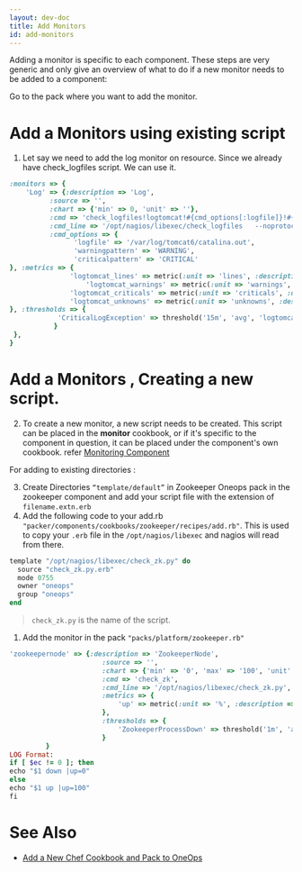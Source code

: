 ```yaml
---
layout: dev-doc
title: Add Monitors
id: add-monitors
---
```


Adding a monitor is specific to each component. These steps are very generic and only give an overview of what to do if a new monitor needs to be added to a component:

Go to the pack where you want to add the monitor.

# Add a Monitors using existing script

1. Let say we need to add the log monitor on resource. Since we already have check_logfiles script. We can use it.

~~~ruby
:monitors => {  
    'Log' => {:description => 'Log',
          :source => '',
          :chart => {'min' => 0, 'unit' => ''},
          :cmd => 'check_logfiles!logtomcat!#{cmd_options[:logfile]}!#{cmd_options[:warningpattern]}!#{cmd_options[:criticalpattern]}',
          :cmd_line => '/opt/nagios/libexec/check_logfiles   --noprotocol --tag=$ARG1$ --logfile=$ARG2$ --warningpattern="$ARG3$" --criticalpattern="$ARG4$"'
          :cmd_options => {
                'logfile' => '/var/log/tomcat6/catalina.out',
                'warningpattern' => 'WARNING',
                'criticalpattern' => 'CRITICAL'
}, :metrics => {
               'logtomcat_lines' => metric(:unit => 'lines', :description => 'Scanned Lines', :dstype => 'GAUGE'),
                   'logtomcat_warnings' => metric(:unit => 'warnings', :description => 'Warnings', :dstype => 'GAUGE'),
               'logtomcat_criticals' => metric(:unit => 'criticals', :description => 'Criticals', :dstype => 'GAUGE'),
               'logtomcat_unknowns' => metric(:unit => 'unknowns', :description => 'Unknowns', :dstype => 'GAUGE')
}, :thresholds => {
            'CriticalLogException' => threshold('15m', 'avg', 'logtomcat_criticals', trigger('>=', 1, 15, 1), reset('<', 1, 15, 1)),
           }
 },          
}
~~~

# Add a Monitors , Creating a new script.
2. To create a new monitor, a new script needs to be created. This script can be placed in the **monitor** cookbook, or if it's specific to the component in question, it can be placed under the component's own cookbook.
 refer [Monitoring Component](https://github.com/oneops/oneops-admin/tree/master/lib/shared/cookbooks/monitor/files/default)

For adding to existing directories :

3. Create Directories `“template/default”` in Zookeeper Oneops pack in the zookeeper component and add your script file with the extension of `filename.extn.erb`
4. Add the following code to your add.rb `"packer/components/cookbooks/zookeeper/recipes/add.rb"`. This is used to copy your `.erb` file in the `/opt/nagios/libexec` and nagios will read from there.

~~~ruby
template "/opt/nagios/libexec/check_zk.py" do
  source "check_zk.py.erb"
  mode 0755
  owner "oneops"
  group "oneops"
end
~~~

> `check_zk.py` is the name of the script.

1. Add the monitor in the pack `"packs/platform/zookeeper.rb"`

~~~ruby
'zookeepernode' => {:description => 'ZookeeperNode',
                       :source => '',
                       :chart => {'min' => '0', 'max' => '100', 'unit' => 'Percent'},
                       :cmd => 'check_zk',
                       :cmd_line => '/opt/nagios/libexec/check_zk.py',
                       :metrics => {
                           'up' => metric(:unit => '%', :description => 'Percent Up'),
                       },
                       :thresholds => {
                           'ZookeeperProcessDown' => threshold('1m', 'avg', 'up', trigger('<', 90, 1, 1), reset('>', 90, 1, 1))
                       }
         }
LOG Format:
if [ $ec != 0 ]; then
echo "$1 down |up=0"
else
echo "$1 up |up=100"
fi
~~~

# See Also

* <a href="/developer/content-development/add-new-chef-cookbook-pack.html">Add a New Chef Cookbook and Pack to OneOps</a>

